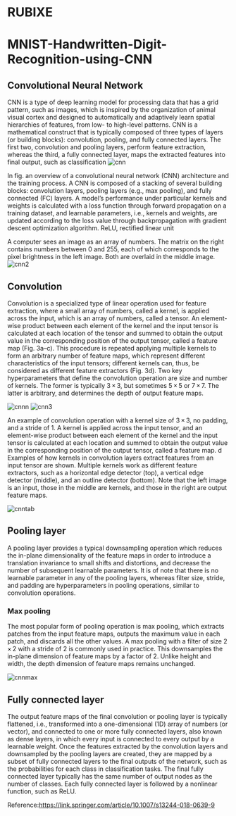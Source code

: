 # RUBIXE
# MNIST-Handwritten-Digit-Recognition-using-CNN
## Convolutional Neural Network
CNN is a type of deep learning model for processing data that has a grid pattern, such as images, which is inspired by the organization of animal visual cortex and designed to automatically and adaptively learn spatial hierarchies of features, from low- to high-level patterns. CNN is a mathematical construct that is typically composed of three types of layers (or building blocks): convolution, pooling, and fully connected layers. The first two, convolution and pooling layers, perform feature extraction, whereas the third, a fully connected layer, maps the extracted features into final output, such as classification
![cnn](https://user-images.githubusercontent.com/51207580/59979341-48fbae00-9604-11e9-93e3-7842334c0a28.png)

In fig. an overview of a convolutional neural network (CNN) architecture and the training process. A CNN is composed of a stacking of several building blocks: convolution layers, pooling layers (e.g., max pooling), and fully connected (FC) layers. A model’s performance under particular kernels and weights is calculated with a loss function through forward propagation on a training dataset, and learnable parameters, i.e., kernels and weights, are updated according to the loss value through backpropagation with gradient descent optimization algorithm. ReLU, rectified linear unit

A computer sees an image as an array of numbers. The matrix on the right contains numbers between 0 and 255, each of which corresponds to the pixel brightness in the left image. Both are overlaid in the middle image.
![cnn2](https://user-images.githubusercontent.com/51207580/59979373-bc052480-9604-11e9-85b8-464367fdc891.png)

## Convolution
Convolution is a specialized type of linear operation used for feature extraction, where a small array of numbers, called a kernel, is applied across the input, which is an array of numbers, called a tensor. An element-wise product between each element of the kernel and the input tensor is calculated at each location of the tensor and summed to obtain the output value in the corresponding position of the output tensor, called a feature map (Fig. 3a–c). This procedure is repeated applying multiple kernels to form an arbitrary number of feature maps, which represent different characteristics of the input tensors; different kernels can, thus, be considered as different feature extractors (Fig. 3d). Two key hyperparameters that define the convolution operation are size and number of kernels. The former is typically 3 × 3, but sometimes 5 × 5 or 7 × 7. The latter is arbitrary, and determines the depth of output feature maps.

![cnnn](https://user-images.githubusercontent.com/51207580/59979430-844aac80-9605-11e9-9fe0-69a4b09abad9.png)
![cnn3](https://user-images.githubusercontent.com/51207580/59979416-3cc42080-9605-11e9-88d5-456631566a6f.png)

 An example of convolution operation with a kernel size of 3 × 3, no padding, and a stride of 1. A kernel is applied across the input tensor, and an element-wise product between each element of the kernel and the input tensor is calculated at each location and summed to obtain the output value in the corresponding position of the output tensor, called a feature map. d Examples of how kernels in convolution layers extract features from an input tensor are shown. Multiple kernels work as different feature extractors, such as a horizontal edge detector (top), a vertical edge detector (middle), and an outline detector (bottom). Note that the left image is an input, those in the middle are kernels, and those in the right are output feature maps.
 
 ![cnntab](https://user-images.githubusercontent.com/51207580/59979487-3c785500-9606-11e9-9ebb-d8b7e6cd6891.png)

## Pooling layer
A pooling layer provides a typical downsampling operation which reduces the in-plane dimensionality of the feature maps in order to introduce a translation invariance to small shifts and distortions, and decrease the number of subsequent learnable parameters. It is of note that there is no learnable parameter in any of the pooling layers, whereas filter size, stride, and padding are hyperparameters in pooling operations, similar to convolution operations.

### Max pooling
The most popular form of pooling operation is max pooling, which extracts patches from the input feature maps, outputs the maximum value in each patch, and discards all the other values. A max pooling with a filter of size 2 × 2 with a stride of 2 is commonly used in practice. This downsamples the in-plane dimension of feature maps by a factor of 2. Unlike height and width, the depth dimension of feature maps remains unchanged.

![cnnmax](https://user-images.githubusercontent.com/51207580/59979525-ac86db00-9606-11e9-83ad-19cc2ee666cf.png)

## Fully connected layer
The output feature maps of the final convolution or pooling layer is typically flattened, i.e., transformed into a one-dimensional (1D) array of numbers (or vector), and connected to one or more fully connected layers, also known as dense layers, in which every input is connected to every output by a learnable weight. Once the features extracted by the convolution layers and downsampled by the pooling layers are created, they are mapped by a subset of fully connected layers to the final outputs of the network, such as the probabilities for each class in classification tasks. The final fully connected layer typically has the same number of output nodes as the number of classes. Each fully connected layer is followed by a nonlinear function, such as ReLU.

Reference:https://link.springer.com/article/10.1007/s13244-018-0639-9
